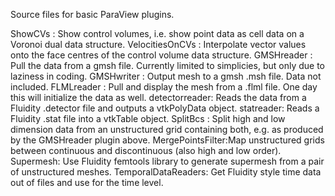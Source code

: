 Source files for basic ParaView plugins.

ShowCVs : Show control volumes, i.e. show point data as cell data on a Voronoi dual data structure.
VelocitiesOnCVs :  Interpolate vector values onto the face centres of the control volume data structure.
GMSHreader : Pull the data from a gmsh file. Currently limited to simplicies, but only due to laziness in coding.
GMSHwriter : Output mesh to a gmsh .msh file. Data not included.
FLMLreader : Pull and display the mesh from a .flml file. One day this will initialize the data as well.
detectorreader: Reads the data from a Fluidity .detector file and outputs a vtkPolyData object.
statreader: Reads a Fluidity .stat file into a vtkTable object.
SplitBcs : Split high and low dimension data from an unstructured grid containing both, e.g. as produced by the GMSHreader plugin above.
MergePointsFilter:Map unstructured grids between continuous and discontinuous (also high and low order).
Supermesh: Use Fluidity femtools library to generate supermesh from a pair of unstructured meshes.
TemporalDataReaders: Get Fluidity style time data out of files and use for the time level.
